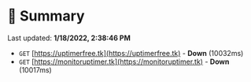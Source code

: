 # 📖 Summary
Last updated: **1/18/2022, 2:38:46 PM**

- `GET` [https://uptimerfree.tk](https://uptimerfree.tk) - **Down** (10032ms)
- `GET` [https://monitoruptimer.tk](https://monitoruptimer.tk) - **Down** (10017ms)
